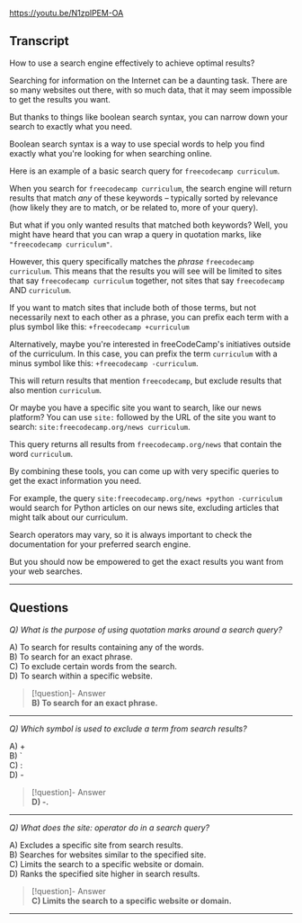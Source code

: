 https://youtu.be/N1zplPEM-OA

## Transcript
How to use a search engine effectively to achieve optimal results?

Searching for information on the Internet can be a daunting task. There are so many websites out there, with so much data, that it may seem impossible to get the results you want.

But thanks to things like boolean search syntax, you can narrow down your search to exactly what you need.

Boolean search syntax is a way to use special words to help you find exactly what you're looking for when searching online.

Here is an example of a basic search query for `freecodecamp curriculum`.

When you search for `freecodecamp curriculum`, the search engine will return results that match _any_ of these keywords – typically sorted by relevance (how likely they are to match, or be related to, more of your query).

But what if you only wanted results that matched both keywords? Well, you might have heard that you can wrap a query in quotation marks, like `"freecodecamp curriculum"`.

However, this query specifically matches the _phrase_ `freecodecamp curriculum`. This means that the results you will see will be limited to sites that say `freecodecamp curriculum` together, not sites that say `freecodecamp` AND `curriculum`.

If you want to match sites that include both of those terms, but not necessarily next to each other as a phrase, you can prefix each term with a plus symbol like this: `+freecodecamp +curriculum`

Alternatively, maybe you're interested in freeCodeCamp's initiatives outside of the curriculum. In this case, you can prefix the term `curriculum` with a minus symbol like this: `+freecodecamp -curriculum`.

This will return results that mention `freecodecamp`, but exclude results that also mention `curriculum`.

Or maybe you have a specific site you want to search, like our news platform? You can use `site:` followed by the URL of the site you want to search: `site:freecodecamp.org/news curriculum`.

This query returns all results from `freecodecamp.org/news` that contain the word `curriculum`.

By combining these tools, you can come up with very specific queries to get the exact information you need.

For example, the query `site:freecodecamp.org/news +python -curriculum` would search for Python articles on our news site, excluding articles that might talk about our curriculum.

Search operators may vary, so it is always important to check the documentation for your preferred search engine.

But you should now be empowered to get the exact results you want from your web searches.

---
## Questions
*Q) What is the purpose of using quotation marks around a search query?*

A) To search for results containing any of the words.  
B) To search for an exact phrase.  
C) To exclude certain words from the search.  
D) To search within a specific website.  

> [!question]- Answer  
> **B) To search for an exact phrase.**  

---

*Q) Which symbol is used to exclude a term from search results?*

A) +  
B) `  
C) :  
D) -  

> [!question]- Answer  
> **D) -.**  

---

*Q) What does the site: operator do in a search query?*

A) Excludes a specific site from search results.  
B) Searches for websites similar to the specified site.  
C) Limits the search to a specific website or domain.  
D) Ranks the specified site higher in search results.  

> [!question]- Answer  
> **C) Limits the search to a specific website or domain.**  

---